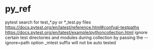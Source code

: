# py_ref

pytest
search for test_*.py or *_test.py files
https://docs.pytest.org/en/latest/reference.html#confval-testpaths
https://docs.pytest.org/en/latest/example/pythoncollection.html
ignore certain test directories and modules during collection by passing the --ignore=path option
_mtest suffix will not be auto tested

